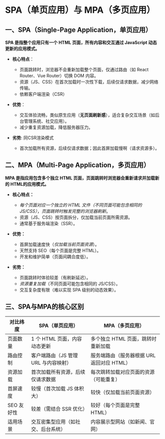 # SPA（单页应用）与 MPA（多页应用）

## 一、SPA（Single-Page Application，单页应用）
**SPA 是指整个应用只有一个 HTML 页面，所有内容和交互通过 JavaScript 动态更新的应用模式。**

* **核心特点**：
    * 页面跳转时，浏览器不会重新加载整个页面，仅通过路由（如 React Router、Vue Router）切换 DOM 内容。
    * 资源（JS、CSS）在首次加载时一次性下载，后续仅请求数据，减少网络传输。
    * 依赖客户端渲染（CSR）

* **优势**：
    * 交互体验流畅，类似原生应用（**无页面刷新感**），适合复杂交互场景（如后台管理系统、社交应用）。
    * 减少重复资源加载，降低服务器压力。
* **劣势**: 同CSR渲染模式
    * 首次加载所有资源，后续仅请求数据；因此首屏加载慢啊（请求资源多）。

## 二、MPA（Multi-Page Application，多页应用）
**MPA 是指应用包含多个独立 HTML 页面，页面跳转时浏览器会重新请求并加载新的 HTML的应用模式。**

* **核心特点：**
    * *每个页面对应一个独立的 HTML 文件（不同页面可能包含相同的 JS/CSS）*，*页面跳转时触发完整的浏览器刷新*。
    * 资源（JS、CSS）按页面拆分，仅加载当前页面所需资源。
    * 通常基于服务端渲染（SSR）。

* **优势：**
    * 首屏加载速度快（*仅加载当前页面资源*）。
    * 天然支持 SEO（每个页面是完整 HTML）。
    * 开发和维护简单（页面间耦合度低）。
* **劣势：**
    * 页面跳转时体验较差（有刷新延迟）。
    * *资源重复加载*（不同页面可能包含相同的 JS/CSS）。
    * 交互复杂度有限（难以实现 SPA 级别的动态效果）。


## 三、SPA与MPA的核心区别
|  对比纬度   |   SPA（单页应用）  |  MPA（多页应用）  |
|  ----  | ----  |----  |
| 页面数量 | 1 个 HTML 页面，内容动态更新| 多个独立 HTML 页面，跳转时重新加载
| 路由控制	|客户端路由（JS 管理 URL 与内容映射）|	服务端路由（服务器根据 URL 返回对应 HTML）
| 资源加载	|首次加载所有资源，后续仅请求数据|	每次跳转加载对应页面的资源（可能重复）
| 首屏速度	|较慢（首次加载 JS 体积大）	|较快（仅加载当前页面资源）
| SEO 友好性	| 较差（需结合 SSR 优化）|	较好（每个页面是完整 HTML）
| 适用场景	|交互密集型应用（如社交、后台系统）	|内容展示型网站（如新闻、官网）